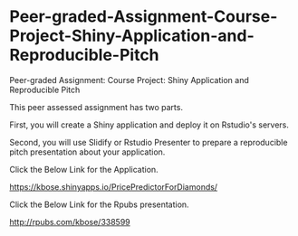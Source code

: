 # Peer-graded-Assignment-Course-Project-Shiny-Application-and-Reproducible-Pitch
Peer-graded Assignment: Course Project: Shiny Application and Reproducible Pitch

This peer assessed assignment has two parts. 

First, you will create a Shiny application and deploy it on Rstudio's servers. 

Second, you will use Slidify or Rstudio Presenter to prepare a reproducible pitch presentation about your application.

Click the Below Link for the Application.

https://kbose.shinyapps.io/PricePredictorForDiamonds/

Click the Below Link for the Rpubs presentation.

http://rpubs.com/kbose/338599

